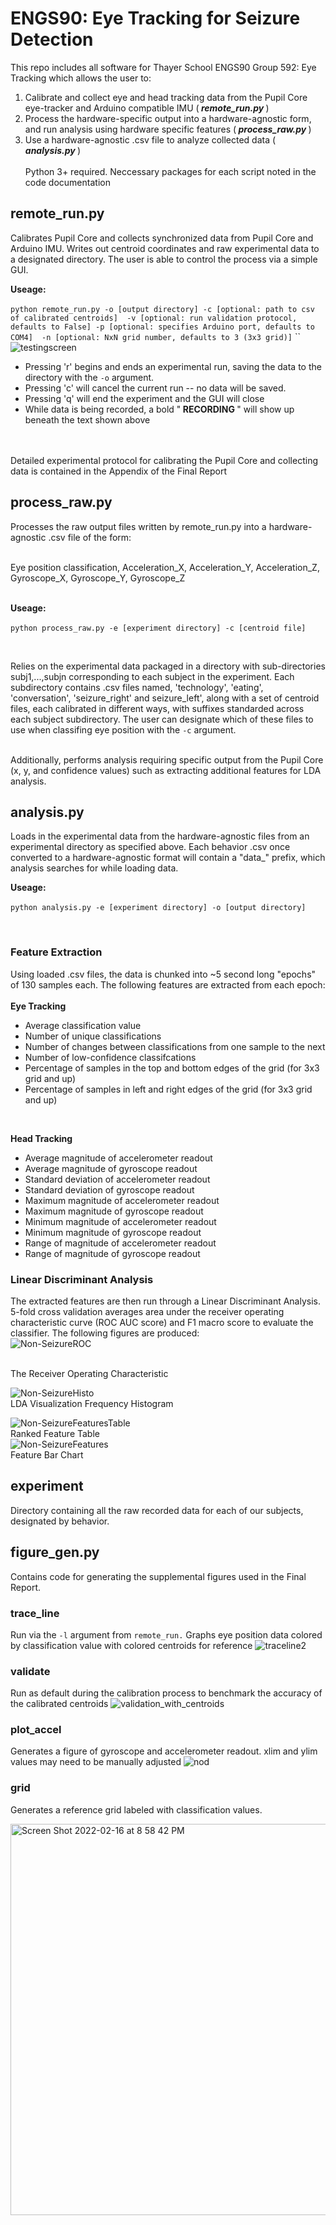 # ENGS90: Eye Tracking for Seizure Detection
This repo includes all software for Thayer School ENGS90 Group 592: Eye Tracking which allows the user to:
1. Calibrate and collect eye and head tracking data from the Pupil Core eye-tracker and Arduino compatible IMU (<i><b> remote_run.py </b></i>) 
2. Process the hardware-specific output into a hardware-agnostic form, and run analysis using hardware specific features  (<i><b> process_raw.py </b></i>)
3. Use a hardware-agnostic .csv file to analyze collected data (<i><b> analysis.py </b></i>)
<br><br>
Python 3+ required. Neccessary packages for each script noted in the code documentation

## remote_run.py
Calibrates Pupil Core and collects synchronized data from Pupil Core and Arduino IMU. Writes out centroid coordinates and raw experimental data to a designated directory. The user is able to control the process via a simple GUI.


<b> Useage: </b> <br><br>
`python remote_run.py -o [output directory] -c [optional: path to csv of calibrated centroids] 
    -v [optional: run validation protocol, defaults to False] -p [optional: specifies Arduino port, defaults to COM4] 
    -n [optional: NxN grid number, defaults to 3 (3x3 grid)]`
    ``
   <br>
![testingscreen](https://user-images.githubusercontent.com/30049464/154166026-ef23e8b5-2370-40fd-bf35-15ccd7e67223.png)

* Pressing 'r' begins and ends an experimental run, saving the data to the directory with the `-o` argument. <br>
* Pressing 'c' will cancel the current run -- no data will be saved. <br>
* Pressing 'q' will end the experiment and the GUI will close <br>
* While data is being recorded, a bold "<b> RECORDING </b> " will show up beneath the text shown above


<br><br>
Detailed experimental protocol for calibrating the Pupil Core and collecting data is contained in the Appendix of the Final Report

## process_raw.py
Processes the raw output files written by remote_run.py into a hardware-agnostic .csv file of the form: <br><br>

Eye position classification, Acceleration_X, Acceleration_Y, Acceleration_Z, Gyroscope_X, Gyroscope_Y, Gyroscope_Z
<br><br>

<b> Useage: </b> <br><br>
`python process_raw.py -e [experiment directory] -c [centroid file]`
    
 <br>

Relies on the experimental data packaged in a directory with sub-directories subj1,...,subjn corresponding to each subject in the experiment. Each subdirectory contains .csv files named, 'technology', 'eating', 'conversation', 'seizure_right' and seizure_left', along with a set of centroid files, each calibrated in different ways, with suffixes standarded across each subject subdirectory. The user can designate which of these files to use when classifing eye position with the `-c` argument.

<br>
Additionally, performs analysis requiring specific output from the Pupil Core (x, y, and confidence values) such as extracting additional features for LDA analysis. 

## analysis.py
Loads in the experimental data from the hardware-agnostic files from an experimental directory as specified above. Each behavior .csv once converted to a hardware-agnostic format will contain a "data_" prefix, which analysis searches for while loading data.
<br>

<b> Useage: </b> <br><br>
`python analysis.py -e [experiment directory] -o [output directory]`
    
 <br>

### Feature Extraction
Using loaded .csv files, the data is chunked into ~5 second long "epochs" of 130 samples each. The following features are extracted from each epoch:<br><br>
<b> Eye Tracking </b>
* Average classification value
* Number of unique classifications
* Number of changes between classifications from one sample to the next
* Number of low-confidence classifcations
* Percentage of samples in the top and bottom edges of the grid (for 3x3 grid and up)
* Percentage of samples in left and right edges of the grid (for 3x3 grid and up)
<br>

<b> Head Tracking </b>

* Average magnitude of accelerometer readout
* Average magnitude of gyroscope readout
* Standard deviation of accelerometer readout
* Standard deviation of gyroscope readout
* Maximum magnitude of accelerometer readout
* Maximum magnitude of gyroscope readout
* Minimum magnitude of accelerometer readout
* Minimum magnitude of gyroscope readout
* Range of magnitude of accelerometer readout
* Range of magnitude of gyroscope readout

### Linear Discriminant Analysis
The extracted features are then run through a Linear Discriminant Analysis. 5-fold cross validation averages area under the receiver operating characteristic curve (ROC AUC score) and F1 macro score to evaluate the classifier. The following figures are produced:
<br>
![Non-SeizureROC](https://user-images.githubusercontent.com/30049464/156485764-4081f597-2e48-465e-9d86-63ad6526e1fb.png)

<br>
The Receiver Operating Characteristic 

<br>

![Non-SeizureHisto](https://user-images.githubusercontent.com/30049464/156485866-307fda23-028d-4404-a4c2-c91b2098b9be.png)
<br>
LDA Visualization Frequency Histogram
<br>

![Non-SeizureFeaturesTable](https://user-images.githubusercontent.com/30049464/156485944-cfe271eb-7cbc-419a-a604-95f8e3c57ec3.png)
<br>
Ranked Feature Table
<br>
![Non-SeizureFeatures](https://user-images.githubusercontent.com/30049464/156485977-71a30017-1207-491c-8785-8943b60262ac.png)
<br>
Feature Bar Chart
## experiment
Directory containing all the raw recorded data for each of our subjects, designated by behavior. 

## figure_gen.py

Contains code for generating the supplemental figures used in the Final Report.

### trace_line
Run via the `-l` argument from `remote_run.` Graphs eye position data colored by classification value with colored centroids for reference 
![traceline2](https://user-images.githubusercontent.com/30049464/153648038-29b0546f-25a9-4e4f-9a48-a729e0f77643.png)

### validate
Run as default during the calibration process to benchmark the accuracy of the calibrated centroids
![validation_with_centroids](https://user-images.githubusercontent.com/30049464/153649514-4be26d07-f0f9-4c25-a032-ae4292796416.png)

### plot_accel
Generates a figure of gyroscope and accelerometer readout. xlim and ylim values may need to be manually adjusted
![nod](https://user-images.githubusercontent.com/30049464/153649782-432fd902-2a2f-4d7d-b438-914338c7b547.png)


### grid
Generates a reference grid labeled with classification values.

<img width="626" alt="Screen Shot 2022-02-16 at 8 58 42 PM" src="https://user-images.githubusercontent.com/30049464/154389967-7435238a-c7e5-4ad9-9022-6f653a447afa.png">

